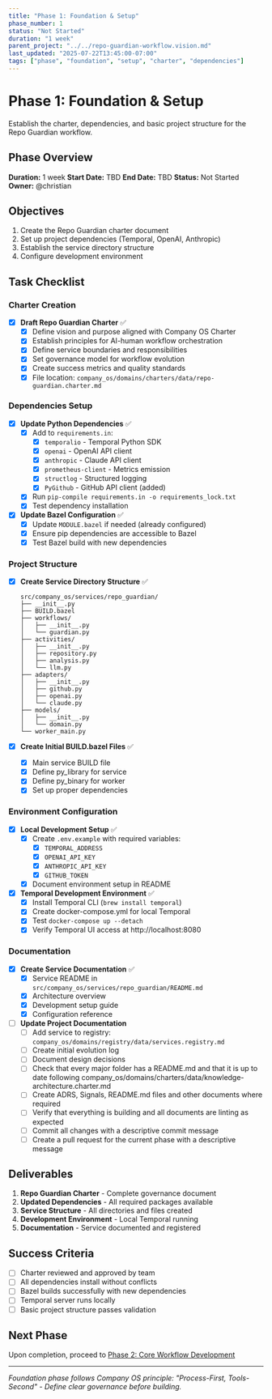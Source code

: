```yaml
---
title: "Phase 1: Foundation & Setup"
phase_number: 1
status: "Not Started"
duration: "1 week"
parent_project: "../../repo-guardian-workflow.vision.md"
last_updated: "2025-07-22T13:45:00-07:00"
tags: ["phase", "foundation", "setup", "charter", "dependencies"]
---
```


# Phase 1: Foundation & Setup

Establish the charter, dependencies, and basic project structure for the Repo Guardian workflow.

## Phase Overview

**Duration:** 1 week
**Start Date:** TBD
**End Date:** TBD
**Status:** Not Started
**Owner:** @christian

## Objectives

1. Create the Repo Guardian charter document
2. Set up project dependencies (Temporal, OpenAI, Anthropic)
3. Establish the service directory structure
4. Configure development environment

## Task Checklist

### Charter Creation
- [x] **Draft Repo Guardian Charter** ✅
  - [x] Define vision and purpose aligned with Company OS Charter
  - [x] Establish principles for AI-human workflow orchestration
  - [x] Define service boundaries and responsibilities
  - [x] Set governance model for workflow evolution
  - [x] Create success metrics and quality standards
  - [x] File location: `company_os/domains/charters/data/repo-guardian.charter.md`

### Dependencies Setup
- [x] **Update Python Dependencies** ✅
  - [x] Add to `requirements.in`:
    - [x] `temporalio` - Temporal Python SDK
    - [x] `openai` - OpenAI API client
    - [x] `anthropic` - Claude API client
    - [x] `prometheus-client` - Metrics emission
    - [x] `structlog` - Structured logging
    - [x] `PyGithub` - GitHub API client (added)
  - [x] Run `pip-compile requirements.in -o requirements_lock.txt`
  - [x] Test dependency installation

- [x] **Update Bazel Configuration** ✅
  - [x] Update `MODULE.bazel` if needed (already configured)
  - [x] Ensure pip dependencies are accessible to Bazel
  - [x] Test Bazel build with new dependencies

### Project Structure
- [x] **Create Service Directory Structure** ✅
  ```
  src/company_os/services/repo_guardian/
  ├── __init__.py
  ├── BUILD.bazel
  ├── workflows/
  │   ├── __init__.py
  │   └── guardian.py
  ├── activities/
  │   ├── __init__.py
  │   ├── repository.py
  │   ├── analysis.py
  │   └── llm.py
  ├── adapters/
  │   ├── __init__.py
  │   ├── github.py
  │   ├── openai.py
  │   └── claude.py
  ├── models/
  │   ├── __init__.py
  │   └── domain.py
  └── worker_main.py
  ```

- [x] **Create Initial BUILD.bazel Files** ✅
  - [x] Main service BUILD file
  - [x] Define py_library for service
  - [x] Define py_binary for worker
  - [x] Set up proper dependencies

### Environment Configuration
- [x] **Local Development Setup** ✅
  - [x] Create `.env.example` with required variables:
    - [x] `TEMPORAL_ADDRESS`
    - [x] `OPENAI_API_KEY`
    - [x] `ANTHROPIC_API_KEY`
    - [x] `GITHUB_TOKEN`
  - [x] Document environment setup in README

- [x] **Temporal Development Environment** ✅
  - [x] Install Temporal CLI (`brew install temporal`)
  - [x] Create docker-compose.yml for local Temporal
  - [x] Test `docker-compose up --detach`
  - [x] Verify Temporal UI access at http://localhost:8080

### Documentation
- [x] **Create Service Documentation** ✅
  - [x] Service README in `src/company_os/services/repo_guardian/README.md`
  - [x] Architecture overview
  - [x] Development setup guide
  - [x] Configuration reference

- [ ] **Update Project Documentation**
  - [ ] Add service to registry: `company_os/domains/registry/data/services.registry.md`
  - [ ] Create initial evolution log
  - [ ] Document design decisions
  - [ ] Check that every major folder has a README.md and that it is up to date following company_os/domains/charters/data/knowledge-architecture.charter.md
  - [ ] Create ADRS, Signals, README.md files and other documents where required
  - [ ] Verify that everything is building and all documents are linting as expected
  - [ ] Commit all changes with a descriptive commit message
  - [ ] Create a pull request for the current phase with a descriptive message

## Deliverables

1. **Repo Guardian Charter** - Complete governance document
2. **Updated Dependencies** - All required packages available
3. **Service Structure** - All directories and files created
4. **Development Environment** - Local Temporal running
5. **Documentation** - Service documented and registered

## Success Criteria

- [ ] Charter reviewed and approved by team
- [ ] All dependencies install without conflicts
- [ ] Bazel builds successfully with new dependencies
- [ ] Temporal server runs locally
- [ ] Basic project structure passes validation

## Next Phase

Upon completion, proceed to [Phase 2: Core Workflow Development](../phase-2-core-workflow/README.md)

---

*Foundation phase follows Company OS principle: "Process-First, Tools-Second" - Define clear governance before building.*
